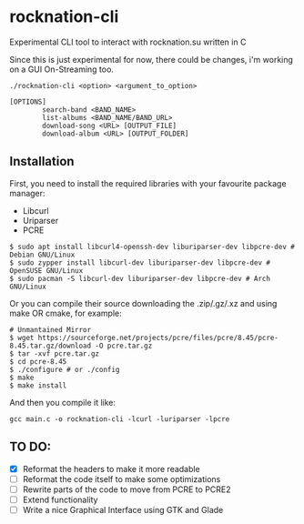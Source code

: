 # rocknation-cli
Experimental CLI tool to interact with rocknation.su written in C

Since this is just experimental for now, there could be changes, i'm working on a GUI On-Streaming too.

```[USAGE]
./rocknation-cli <option> <argument_to_option>

[OPTIONS]
        search-band <BAND_NAME>
        list-albums <BAND_NAME/BAND_URL>
        download-song <URL> [OUTPUT_FILE]
        download-album <URL> [OUTPUT_FOLDER]
```

## Installation
First, you need to install the required libraries with your favourite package manager:
- Libcurl
- Uriparser
- PCRE

```
$ sudo apt install libcurl4-openssh-dev liburiparser-dev libpcre-dev # Debian GNU/Linux
$ sudo zypper install libcurl-dev liburiparser-dev libpcre-dev # OpenSUSE GNU/Linux
$ sudo pacman -S libcurl-dev liburiparser-dev libpcre-dev # Arch GNU/Linux
```

Or you can compile their source downloading the .zip/.gz/.xz and using make OR cmake, for example:
```
# Unmantained Mirror
$ wget https://sourceforge.net/projects/pcre/files/pcre/8.45/pcre-8.45.tar.gz/download -O pcre.tar.gz
$ tar -xvf pcre.tar.gz
$ cd pcre-8.45
$ ./configure # or ./config
$ make
$ make install
```

And then you compile it like:
```
gcc main.c -o rocknation-cli -lcurl -luriparser -lpcre
```

## TO DO:

- [x] Reformat the headers to make it more readable
- [ ] Reformat the code itself to make some optimizations
- [ ] Rewrite parts of the code to move from PCRE to PCRE2
- [ ] Extend functionality
- [ ] Write a nice Graphical Interface using GTK and Glade
